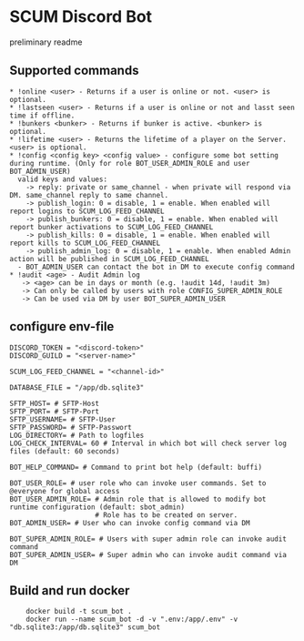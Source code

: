 # SCUM Discord Bot

preliminary readme

## Supported commands

    * !online <user> - Returns if a user is online or not. <user> is optional.
    * !lastseen <user> - Returns if a user is online or not and lasst seen time if offline.
    * !bunkers <bunker> - Returns if bunker is active. <bunker> is optional.
    * !lifetime <user> - Returns the lifetime of a player on the Server. <user> is optional.
    * !config <config key> <config value> - configure some bot setting during runtime. (Only for role BOT_USER_ADMIN_ROLE and user BOT_ADMIN_USER)
      valid keys and values:
        -> reply: private or same_channel - when private will respond via DM. same_channel reply to same channel.
        -> publish_login: 0 = disable, 1 = enable. When enabled will report logins to SCUM_LOG_FEED_CHANNEL
        -> publish_bunkers: 0 = disable, 1 = enable. When enabled will report bunker activations to SCUM_LOG_FEED_CHANNEL
        -> publish_kills: 0 = disable, 1 = enable. When enabled will report kills to SCUM_LOG_FEED_CHANNEL
        -> publish_admin_log: 0 = disable, 1 = enable. When enabled Admin action will be published in SCUM_LOG_FEED_CHANNEL
      - BOT_ADMIN_USER can contact the bot in DM to execute config command
    * !audit <age> - Audit Admin log
       -> <age> can be in days or month (e.g. !audit 14d, !audit 3m)
       -> Can only be called by users with role CONFIG_SUPER_ADMIN_ROLE
       -> Can be used via DM by user BOT_SUPER_ADMIN_USER

## configure env-file
```
DISCORD_TOKEN = "<discord-token>"
DISCORD_GUILD = "<server-name>"

SCUM_LOG_FEED_CHANNEL = "<channel-id>"

DATABASE_FILE = "/app/db.sqlite3"

SFTP_HOST= # SFTP-Host
SFTP_PORT= # SFTP-Port
SFTP_USERNAME= # SFTP-User
SFTP_PASSWORD= # SFTP-Passwort
LOG_DIRECTORY= # Path to logfiles
LOG_CHECK_INTERVAL= 60 # Interval in which bot will check server log files (default: 60 seconds)

BOT_HELP_COMMAND= # Command to print bot help (default: buffi)

BOT_USER_ROLE= # user role who can invoke user commands. Set to @everyone for global access
BOT_USER_ADMIN_ROLE= # Admin role that is allowed to modify bot runtime configuration (default: sbot_admin)
                     # Role has to be created on server.
BOT_ADMIN_USER= # User who can invoke config command via DM

BOT_SUPER_ADMIN_ROLE= # Users with super admin role can invoke audit command
BOT_SUPER_ADMIN_USER= # Super admin who can invoke audit command via DM

```

## Build and run docker
```
    docker build -t scum_bot .
    docker run --name scum_bot -d -v ".env:/app/.env" -v "db.sqlite3:/app/db.sqlite3" scum_bot
```
